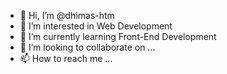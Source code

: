 - 👋 Hi, I’m @dhimas-htm
- 👀 I’m interested in Web Development
- 🌱 I’m currently learning Front-End Development
- 💞️ I’m looking to collaborate on ...
- 📫 How to reach me ...

<!---
dhimas-htm/dhimas-htm is a ✨ special ✨ repository because its `README.md` (this file) appears on your GitHub profile.
You can click the Preview link to take a look at your changes.
--->
